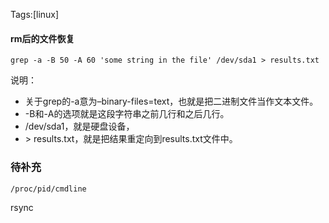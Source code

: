 Tags:[linux]

#### rm后的文件恢复

`grep -a -B 50 -A 60 'some string in the file' /dev/sda1 > results.txt`

说明：

- 关于grep的-a意为–binary-files=text，也就是把二进制文件当作文本文件。
- -B和-A的选项就是这段字符串之前几行和之后几行。
- /dev/sda1，就是硬盘设备，
- \> results.txt，就是把结果重定向到results.txt文件中。







### 待补充

```
/proc/pid/cmdline
```



rsync
